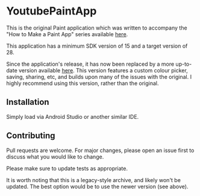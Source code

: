 # YoutubePaintApp

This is the original Paint application which was written to accompany the "How to Make a Paint App" series available <a href="https://youtube.com/playlist?list=PL1sWSxMsdTWP17fdJqt72sM82qlQWjzjl">here</a>.

This application has a minimum SDK version of 15 and a target version of 28.

Since the application's release, it has now been replaced by a more up-to-date version available <a href="https://github.com/danstoakes/SimplePaintApp">here</a>. This version features a custom colour picker, saving, sharing, etc, and builds upon many of the issues with the original. I highly recommend using this version, rather than the original.

## Installation

Simply load via Android Studio or another similar IDE.

## Contributing
Pull requests are welcome. For major changes, please open an issue first to discuss what you would like to change.

Please make sure to update tests as appropriate.

It is worth noting that this is a legacy-style archive, and likely won't be updated. The best option would be to use the newer version (see above).
